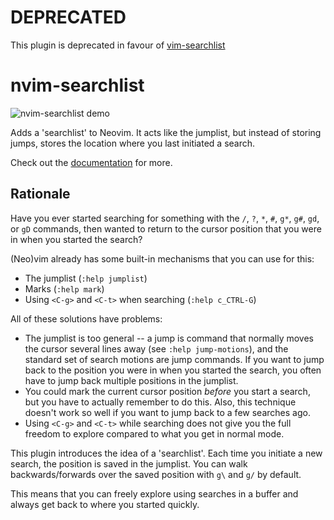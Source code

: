 # DEPRECATED

This plugin is deprecated in favour of
[vim-searchlist](https://github.com/joechrisellis/vim-searchlist)

# nvim-searchlist

![nvim-searchlist demo](https://github.com/joechrisellis/nvim-searchlist/blob/assets/assets/demo.gif)

Adds a 'searchlist' to Neovim. It acts like the jumplist, but instead of
storing jumps, stores the location where you last initiated a search.

Check out the [documentation](doc/searchlist.txt) for more.

## Rationale

Have you ever started searching for something with the `/`, `?`, `*`, `#`,
`g*`, `g#`, `gd`, or `gD` commands, then wanted to return to the cursor
position that you were in when you started the search?

(Neo)vim already has some built-in mechanisms that you can use for this:

- The jumplist (`:help jumplist`)
- Marks (`:help mark`)
- Using `<C-g>` and `<C-t>` when searching (`:help c_CTRL-G`)

All of these solutions have problems:

- The jumplist is too general -- a jump is command that normally moves the
  cursor several lines away (see `:help jump-motions`), and the standard set of
  search motions are jump commands. If you want to jump back to the position
  you were in when you started the search, you often have to jump back multiple
  positions in the jumplist.
- You could mark the current cursor position _before_ you start a search, but
  you have to actually remember to do this. Also, this technique doesn't work
  so well if you want to jump back to a few searches ago.
- Using `<C-g>` and  `<C-t>` while searching does not give you the full freedom
  to explore compared to what you get in normal mode.

This plugin introduces the idea of a 'searchlist'. Each time you initiate a new
search, the position is saved in the jumplist. You can walk backwards/forwards
over the saved position with `g\` and `g/` by default.

This means that you can freely explore using searches in a buffer and always
get back to where you started quickly.
